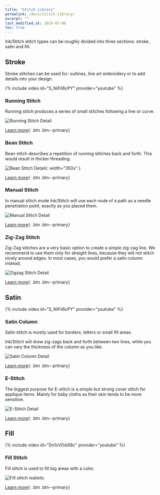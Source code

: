 ```yaml
---
title: "Stitch Library"
permalink: /docs/stitch-library/
excerpt: ""
last_modified_at: 2019-07-06
toc: true
---
```

Ink/Stitch stitch types can be roughly divided into three sections: stroke, satin and fill.

## Stroke
Stroke stitches can be used for: outlines, line art embroidery or to add details into your design.

{% include video id="S_NiFiI6cPY" provider="youtube" %}

### Running Stitch
Running stitch produces a series of small stitches following a line or curve.

![Running Stitch Detail](/assets/images/docs/running-stitch-detail.jpg)

[Learn more](/docs/stitches/running-stitch/){: .btn .btn--primary}

### Bean Stitch
Bean stitch describes a repetition of running stitches back and forth. This would result in thicker threading.

![Bean Stitch Detail](/assets/images/docs/bean-stitch-detail.jpg){: width="350x" }

[Learn more](/docs/stitches/bean-stitch/){: .btn .btn--primary}

### Manual Stitch
In manual stitch mode Ink/Stitch will use each node of a path as a needle penetration point, exactly as you placed them.

![Manual Stitch Detail](/assets/images/docs/manual-stitch-detail.png)

[Learn more](/docs/stitches/manual-stitch/){: .btn .btn--primary}

### Zig-Zag Stitch
Zig-Zag stitches are a very basic option to create a simple zig-zag line. We recommend to use them only for straight lines, because they will not stitch nicely around edges. In most cases, you would prefer a satin column instead.

![Zigzag Stitch Detail](/assets/images/docs/zigzag-stitch-detail.png)

[Learn more](/docs/stitches/zigzag-stitch/){: .btn .btn--primary}


## Satin

{% include video id="S_NiFiI6cPY" provider="youtube" %}

### Satin Column
Satin stitch is mostly used for borders, letters or small fill areas.

Ink/Stitch will draw zig-zags back and forth between two lines, while you can vary the thickness of the column as you like.

![Satin Column Detail](/assets/images/docs/satin-column-detail.png)

[Learn more](/docs/stitches/satin-column/){: .btn .btn--primary}

### E-Stitch
The biggest purpose for E-stitch is a simple but strong cover stitch for applique items. Mainly for baby cloths as their skin tends to be more sensitive.

![E-Stitch Detail](/assets/images/docs/e-stitch-detail.jpg)

[Learn more](/docs/stitches/e-stitch/){: .btn .btn--primary}


## Fill

{% include video id="Dn1cVOxlX8c" provider="youtube" %}

### Fill Stitch
Fill stitch is used to fill big areas with a color.

![Fill stitch realistic](/assets/images/docs/fill-stitch-realistic.png)

[Learn more](/docs/stitches/fill-stitch/){: .btn .btn--primary}
